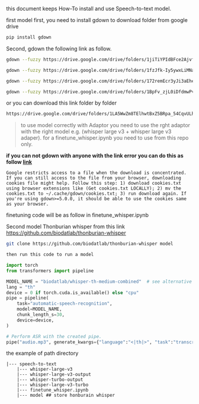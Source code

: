 this document keeps How-To install and use Speech-to-text model.

first model
first, you need to install gdown to download folder from google drive

```bash
pip install gdown
```
Second, gdown the following link as follow.

```bash
gdown --fuzzy https://drive.google.com/drive/folders/1jiTiYPIdBFce2Ajvf7k7uzui2PGarPdx?usp=drive_link --folder ####Whisper large v3 

gdown --fuzzy https://drive.google.com/drive/folders/1fzJfk-Iy5ywxLiMNaWN-FD6ORH0nuyyK?usp=drive_link --folder #### whisper large v3 Adaptor

gdown --fuzzy https://drive.google.com/drive/folders/172remEcr3yJi3aEhe7KIhvZxejtpuawd?usp=drive_link --folder #### whisper large v3 turbor Adapter

gdown --fuzzy https://drive.google.com/drive/folders/1BpFv_zjL0iDfdmwPvYSxhkkSlFbzJJfW?usp=drive_link --folder #### whisper large v3 turbo
```
or you can download this link folder by folder
```bash
https://drive.google.com/drive/folders/1LA5WwZm8TElhwtBxZ5BRpa_54CqvULht?usp=drive_link
```

> to use model correctly with Adaptor you need to use the rght adaptor with the right model e.g. (whisper large v3 + whisper large v3 adaper). for a finetune_whisper.ipynb you need to use from this repo only.

**if you can not gdown with anyone with the link error you can do this as follow [link](https://github.com/wkentaro/gdown?tab=readme-ov-file#faq)**

```
Google restricts access to a file when the download is concentrated. If you can still access to the file from your browser, downloading cookies file might help. Follow this step: 1) download cookies.txt using browser extensions like (Get cookies.txt LOCALLY); 2) mv the cookies.txt to ~/.cache/gdown/cookies.txt; 3) run download again. If you're using gdown>=5.0.0, it should be able to use the cookies same as your browser.
```






finetuning code will be as follow in finetune_whisper.ipynb


Second model
Thonburian whisper from this link https://github.com/biodatlab/thonburian-whisper
```bash
git clone https://github.com/biodatlab/thonburian-whisper model
```
```python
then run this code to run a model

import torch
from transformers import pipeline

MODEL_NAME = "biodatlab/whisper-th-medium-combined"  # see alternative model names below
lang = "th"
device = 0 if torch.cuda.is_available() else "cpu"
pipe = pipeline(
    task="automatic-speech-recognition",
    model=MODEL_NAME,
    chunk_length_s=30,
    device=device,
)

# Perform ASR with the created pipe.
pipe("audio.mp3", generate_kwargs={"language":"<|th|>", "task":"transcribe"}, batch_size=16)["text"]
```



the example of path directory
```
|--- speech-to-text
    |--- whisper-large-v3
    |--- whisper-large-v3-output
    |--- whisper-turbo-output
    |--- whisper-large-v3-turbo
    |--- finetune_whisper.ipynb
    |--- model ## store honburain whisper
```
